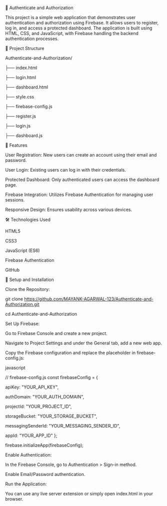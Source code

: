 
🔐 Authenticate and Authorization

This project is a simple web application that demonstrates user authentication and authorization using Firebase. It allows users to register, log in, and access a protected dashboard. The application is built using HTML, CSS, and JavaScript, with Firebase handling the backend authentication processes.

📁 Project Structure

Authenticate-and-Authorization/

├── index.html

├── login.html

├── dashboard.html

├── style.css

├── firebase-config.js

├── register.js

├── login.js

├── dashboard.js

🚀 Features

User Registration: New users can create an account using their email and password.

User Login: Existing users can log in with their credentials.

Protected Dashboard: Only authenticated users can access the dashboard page.

Firebase Integration: Utilizes Firebase Authentication for managing user sessions.

Responsive Design: Ensures usability across various devices.

🛠️ Technologies Used

HTML5

CSS3

JavaScript (ES6)

Firebase Authentication

GitHub

🔧 Setup and Installation

Clone the Repository:

git clone https://github.com/MAYANK-AGARWAL-123/Authenticate-and-Authorization.git

cd Authenticate-and-Authorization

Set Up Firebase:

Go to Firebase Console and create a new project.

Navigate to Project Settings and under the General tab, add a new web app.

Copy the Firebase configuration and replace the placeholder in firebase-config.js:

javascript

// firebase-config.js
const firebaseConfig = {

  apiKey: "YOUR_API_KEY",
  
  authDomain: "YOUR_AUTH_DOMAIN",
  
  projectId: "YOUR_PROJECT_ID",
  
  storageBucket: "YOUR_STORAGE_BUCKET",
  
  messagingSenderId: "YOUR_MESSAGING_SENDER_ID",
  
  appId: "YOUR_APP_ID"
};

firebase.initializeApp(firebaseConfig);

Enable Authentication:

In the Firebase Console, go to Authentication > Sign-in method.

Enable Email/Password authentication.

Run the Application:

You can use any live server extension or simply open index.html in your browser.
